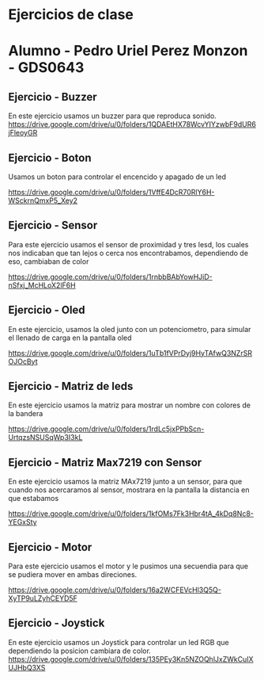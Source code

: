 # Ejercicios de clase

# Alumno - Pedro Uriel Perez Monzon - GDS0643



## Ejercicio - Buzzer

En este ejercicio usamos un buzzer para que reproduca sonido.
https://drive.google.com/drive/u/0/folders/1QDAEtHX78WcvYIYzwbF9dUR6jFleoyGR

## Ejercicio - Boton

Usamos un boton para controlar el encencido y apagado de un led

https://drive.google.com/drive/u/0/folders/1VffE4DcR70RlY6H-WSckrnQmxP5_Xey2

## Ejercicio - Sensor 

Para este ejercicio usamos el sensor de proximidad y tres lesd, los cuales nos indicaban que tan lejos o cerca nos encontrabamos, dependiendo de eso, cambiaban de color

https://drive.google.com/drive/u/0/folders/1rnbbBAbYowHJiD-nSfxj_McHLoX2lF6H

## Ejercicio - Oled

En este ejercicio, usamos la oled junto con un potenciometro, para simular el llenado de carga en la pantalla oled

https://drive.google.com/drive/u/0/folders/1uTb1fVPrDyj9HyTAfwQ3NZrSROJOcByt

## Ejercicio - Matriz de leds

En este ejercicio usamos la matriz para mostrar un nombre con colores de la bandera

https://drive.google.com/drive/u/0/folders/1rdLc5jxPPbScn-UrtqzsNSUSqWp3I3kL

## Ejercicio - Matriz Max7219 con Sensor  

En este ejercicio usamos la matriz MAx7219 junto a un sensor, para que cuando nos acercaramos al sensor, mostrara en la pantalla la distancia en que estabamos

https://drive.google.com/drive/u/0/folders/1kfOMs7Fk3Hbr4tA_4kDq8Nc8-YEGxSty

## Ejercicio - Motor

Para este ejercicio usamos el motor y le pusimos una secuendia para que se pudiera mover en ambas direciones.

https://drive.google.com/drive/u/0/folders/16a2WCFEVcHl3Q5Q-XyTP9uLZyhCEYD5F

## Ejercicio - Joystick

En este ejercicio usamos un Joystick para controlar un led RGB que dependiendo la posicion cambiara de color.
https://drive.google.com/drive/u/0/folders/135PEy3Kn5NZOQhlJxZWkCuIXUJHbQ3XS
